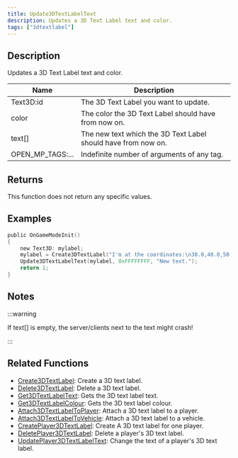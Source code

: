 ```yaml
---
title: Update3DTextLabelText
description: Updates a 3D Text Label text and color.
tags: ["3dtextlabel"]
---
```


<VersionWarn version='SA-MP 0.3a' />

## Description

Updates a 3D Text Label text and color.

| Name             | Description                                                   |
|------------------|---------------------------------------------------------------|
| Text3D:id        | The 3D Text Label you want to update.                         |
| color            | The color the 3D Text Label should have from now on.          |
| text[]           | The new text which the 3D Text Label should have from now on. |
| OPEN_MP_TAGS:... | Indefinite number of arguments of any tag.                    |

## Returns

This function does not return any specific values.

## Examples

```c
public OnGameModeInit()
{
    new Text3D: mylabel;
    mylabel = Create3DTextLabel("I'm at the coordinates:\n30.0,40.0,50.0", 0x008080FF, 30.0, 40.0, 50.0, 40.0, 0);
    Update3DTextLabelText(mylabel, 0xFFFFFFFF, "New text.");
    return 1;
}
```

## Notes

:::warning

If text[] is empty, the server/clients next to the text might crash!

:::

## Related Functions

- [Create3DTextLabel](Create3DTextLabel): Create a 3D text label.
- [Delete3DTextLabel](Delete3DTextLabel): Delete a 3D text label.
- [Get3DTextLabelText](Get3DTextLabelText): Gets the 3D text label text.
- [Get3DTextLabelColour](Get3DTextLabelColour): Gets the 3D text label colour.
- [Attach3DTextLabelToPlayer](Attach3DTextLabelToPlayer): Attach a 3D text label to a player.
- [Attach3DTextLabelToVehicle](Attach3DTextLabelToVehicle): Attach a 3D text label to a vehicle.
- [CreatePlayer3DTextLabel](CreatePlayer3DTextLabel): Create A 3D text label for one player.
- [DeletePlayer3DTextLabel](DeletePlayer3DTextLabel): Delete a player's 3D text label.
- [UpdatePlayer3DTextLabelText](UpdatePlayer3DTextLabelText): Change the text of a player's 3D text label.
